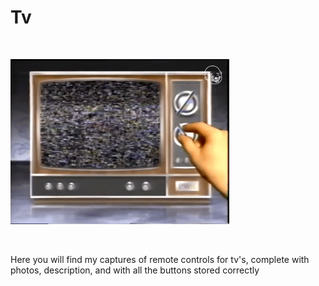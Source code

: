 <h1>Tv</h1>

</BR>

<p>
  <img src="https://raw.githubusercontent.com/JonnyBanana/Bananas_Flipper/main/infrared/IMG/TV.gif" width="350">
</p>

</BR>

Here you will find my captures of remote controls for tv's, complete with photos, description, and with all the buttons stored correctly

</BR>
